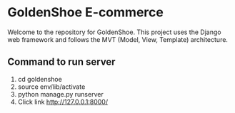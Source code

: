 # GoldenShoe E-commerce

Welcome to the repository for GoldenShoe. This project uses the Django web framework and follows the MVT (Model, View, Template) architecture.

## Command to run server
1. cd goldenshoe
2. source env/lib/activate
3. python manage.py runserver
4. Click link http://127.0.0.1:8000/
